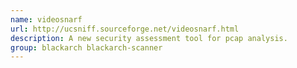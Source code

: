 ```yaml
---
name: videosnarf
url: http://ucsniff.sourceforge.net/videosnarf.html
description: A new security assessment tool for pcap analysis.
group: blackarch blackarch-scanner
---
```

